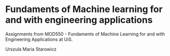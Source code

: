 # Fundaments of Machine learning for and with engineering applications
Assignments from MOD550 - Fundaments of Machine Learning for and with Engineering Applications at UiS.  

Urszula Maria Starowicz
